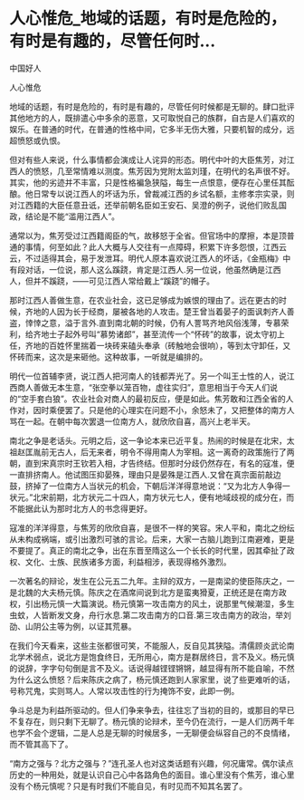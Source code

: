 # 人心惟危_地域的话题，有时是危险的，有时是有趣的，尽管任何时...

中国好人

人心惟危

地域的话题，有时是危险的，有时是有趣的，尽管任何时候都是无聊的。肆口批评其他地方的人，既排遣心中多余的恶意，又可取悦自己的族群，自古是人们喜欢的娱乐。在普通的时代，在普通的性格中间，它多半无伤大雅，只要机智的成分，远超愤怒或仇恨。

但对有些人来说，什么事情都会演成让人诧异的形态。明代中叶的大臣焦芳，对江西人的愤怒，几至常情难以测度。焦芳因为党附太监刘瑾，在明代的名声很不好。其实，他的劣迹并不丰富，只是性格褊急狭隘，每生一点恨意，便存在心里任其酝酿。他日常专以说江西人的坏话为乐，曾裁减江西的乡试名额，主修孝宗实录，则对江西籍的大臣任意丑诋，还举前朝名臣如王安石、吴澄的例子，说他们败乱国政，结论是不能“滥用江西人”。

通常以为，焦芳受过江西籍阁臣的气，故移怒于全省。但官场中的摩擦，本是顶普通的事情，何至如此？此人大概与人交往有一点障碍，积累下许多怨恨，江西云云，不过适得其会，易于发泄耳。明代人原本喜欢说江西人的坏话，《金瓶梅》中有段对话，一位说，那人这么蹊跷，肯定是江西人.另一位说，他虽然确是江西人，但并不蹊跷，——可见江西人常给戴上“蹊跷”的帽子。

那时江西人善做生意，在农业社会，这已足够成为嫉恨的理由了。远在更古的时候，齐地的人因为长于经商，屡被各地的人攻击。楚王曾当着晏子的面讽刺齐人善盗，悻悻之意，溢于言外.直到南北朝的时候，仍有人詈骂齐地风俗浅薄，专慕荣利，给齐地士子起外号叫“慕势诸郎”，甚至流传一个“怀砖”的故事，说太守初上任，齐地的百姓怀里揣着一块砖来磕头奉承（砖触地会很响），等到太守卸任，又怀砖而来，这次是来砸他。这种故事，一听就是编排的。

明代一位首辅李贤，说江西人把河南人的钱都弄光了。另一个叫王士性的人，说江西商人善做无本生意，“张空拳以笼百物，虚往实归”，意思相当于今天人们说的“空手套白狼”。农业社会对商人的最初反应，便是如此。焦芳敢和江西全省的人作对，因时乘便罢了。只是他的心理实在问题不小，余怒未了，又把整体的南方人骂在一起。在朝中每次罢退一位南方人，就欣欣自喜，高兴上老半天。

南北之争是老话头。元明之后，这一争论本来已近平复。热闹的时候是在北宋，太祖赵匡胤前无古人，后无来者，明令不得用南人为宰相。这一离奇的政策施行了两朝，直到宋真宗时王钦若入相，才告终结。但那时分歧仍然存在，有名的寇准，便一直排挤南人。他试图压抑晏殊，理由只是晏殊是江西人.又曾在真宗面前敲边鼓，挤掉了一位南方人当状元的机会，下朝后洋洋得意地说：“又为北方人争得一状元。”北宋前期，北方状元二十四人，南方状元七人，便有地域歧视的成分在，而不能据此认为那时北方人的书念得更好。

寇准的洋洋得意，与焦芳的欣欣自喜，是很不一样的笑容。宋人平和，南北之纷纭从未构成祸端，或引出激烈可骇的言论。后来，大家一古脑儿跑到江南避难，更是不要提了。真正的南北之争，出在东晋至隋这么一个长长的时代里，因其牵扯了政权、文化、士族、民族诸多方面，利益相涉，表现得格外激烈。

一次著名的辩论，发生在公元五二九年。主辩的双方，一是南梁的使臣陈庆之，一是北魏的大夫杨元慎。陈庆之在酒席间说到北方是蛮夷猾夏，正统还是在南方政权，引出杨元慎一大篇演说。杨元慎第一攻击南方的风土，说那里气候潮湿，多生虫蚊，人皆断发文身，舟行水息.第二攻击南方的口音.第三攻击南方的政治，举刘劭、山阴公主等为例，以证其荒暴。

在我们今天看来，这些主张都很可笑，不能服人，反自见其狭隘。清儒顾炎武论南北学术弱点，说北方是饱食终日，无所用心，南方是群居终日，言不及义。杨元慎的说辞，字字句句倒是言不及义。话说得越铿铿锵锵，越显得有所不能自喻，不然为什么这么愤怒？后来陈庆之病了，杨元慎还跑到人家家里，说了些更难听的话，号称咒鬼，实则骂人。人常以攻击性的行为掩饰不安，此即一例。

争斗总是为利益所驱动的。但人们争来争去，往往忘了当初的目的，或那目的早已不复存在，则只剩下无聊了。杨元慎的论辩术，至今仍在流行，一是人们历两千年也学不会个逻辑，二是人总是无聊的时候居多，一无聊便会纵容自己的不良情绪，而不管其高下了。

“南方之强与？北方之强与？”连孔圣人也对这类话题有兴趣，何况庸常。偶尔读点历史的一种用处，就是认识自己心中各路角色的面目。谁心里没有个焦芳，谁心里没有个杨元慎呢？只是有时我们不能自见，有时见而不知其名罢了。